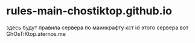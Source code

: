 # rules-main-chostiktop.github.io
здесь будут правила сервера по маинкрафту кст id этого сервера вот GhOsTiKtop.aternos.me
